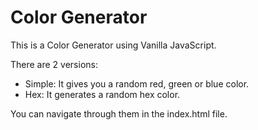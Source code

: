 # Color Generator

This is a Color Generator using Vanilla JavaScript.

There are 2 versions:

- Simple: It gives you a random red, green or blue color.
- Hex: It generates a random hex color.

You can navigate through them in the index.html file.
